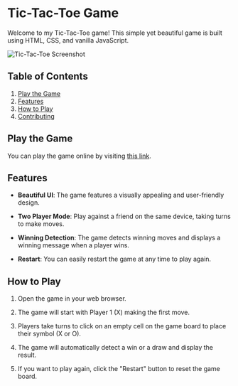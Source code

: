 # Tic-Tac-Toe Game

Welcome to my Tic-Tac-Toe game! This simple yet beautiful game is built using HTML, CSS, and vanilla JavaScript.

![Tic-Tac-Toe Screenshot](https://res.cloudinary.com/dljgkzwfz/image/upload/v1694442284/Github%20ReadMe%20Screenshots/Screenshot_83_wduwrf.png)

## Table of Contents

1. [Play the Game](#play-the-game)
2. [Features](#features)
3. [How to Play](#how-to-play)
5. [Contributing](#contributing)


## Play the Game

You can play the game online by visiting [this link](https://justfelix-dev.github.io/Tic-Tac-Toe/).

## Features

- **Beautiful UI**: The game features a visually appealing and user-friendly design.

- **Two Player Mode**: Play against a friend on the same device, taking turns to make moves.

- **Winning Detection**: The game detects winning moves and displays a winning message when a player wins.

- **Restart**: You can easily restart the game at any time to play again.

## How to Play

1. Open the game in your web browser.

2. The game will start with Player 1 (X) making the first move.

3. Players take turns to click on an empty cell on the game board to place their symbol (X or O).

4. The game will automatically detect a win or a draw and display the result.

5. If you want to play again, click the "Restart" button to reset the game board.


